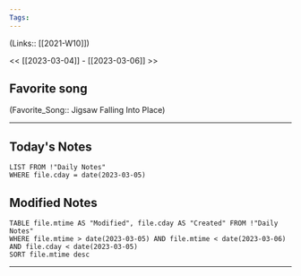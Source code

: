 ```yaml
---
Tags:
---
```

(Links:: [[2021-W10]])

<< [[2023-03-04]] - [[2023-03-06]] >>
## Favorite song
(Favorite_Song:: Jigsaw Falling Into Place)

___
## Today's Notes
```dataview
LIST FROM !"Daily Notes"
WHERE file.cday = date(2023-03-05)
```
## Modified Notes
```dataview
TABLE file.mtime AS "Modified", file.cday AS "Created" FROM !"Daily Notes" 
WHERE file.mtime > date(2023-03-05) AND file.mtime < date(2023-03-06) AND file.cday < date(2023-03-05)
SORT file.mtime desc
```
___
